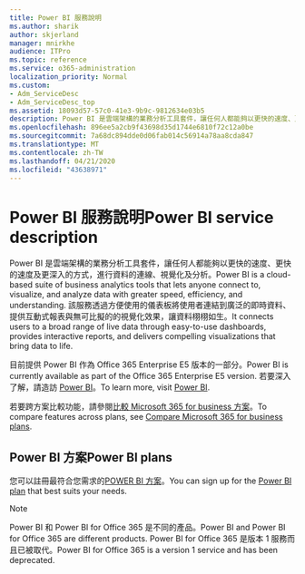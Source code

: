 ```yaml
---
title: Power BI 服務說明
ms.author: sharik
author: skjerland
manager: mnirkhe
audience: ITPro
ms.topic: reference
ms.service: o365-administration
localization_priority: Normal
ms.custom:
- Adm_ServiceDesc
- Adm_ServiceDesc_top
ms.assetid: 18093d57-57c0-41e3-9b9c-9812634e03b5
description: Power BI 是雲端架構的業務分析工具套件，讓任何人都能夠以更快的速度、更快的速度及更深入的方式，進行資料的連線、視覺化及分析。 該服務透過方便使用的儀表板將使用者連結到廣泛的即時資料、提供互動式報表與無可比擬的的視覺化效果，讓資料栩栩如生。
ms.openlocfilehash: 896ee5a2cb9f43698d35d1744e6810f72c12a0be
ms.sourcegitcommit: 7a68dc894dde0d06fab014c56914a78aa8cda847
ms.translationtype: MT
ms.contentlocale: zh-TW
ms.lasthandoff: 04/21/2020
ms.locfileid: "43638971"
---
```

# <a name="power-bi-service-description"></a><span data-ttu-id="90483-104">Power BI 服務說明</span><span class="sxs-lookup"><span data-stu-id="90483-104">Power BI service description</span></span>

<span data-ttu-id="90483-105">Power BI 是雲端架構的業務分析工具套件，讓任何人都能夠以更快的速度、更快的速度及更深入的方式，進行資料的連線、視覺化及分析。</span><span class="sxs-lookup"><span data-stu-id="90483-105">Power BI is a cloud-based suite of business analytics tools that lets anyone connect to, visualize, and analyze data with greater speed, efficiency, and understanding.</span></span> <span data-ttu-id="90483-106">該服務透過方便使用的儀表板將使用者連結到廣泛的即時資料、提供互動式報表與無可比擬的的視覺化效果，讓資料栩栩如生。</span><span class="sxs-lookup"><span data-stu-id="90483-106">It connects users to a broad range of live data through easy-to-use dashboards, provides interactive reports, and delivers compelling visualizations that bring data to life.</span></span>
  
<span data-ttu-id="90483-107">目前提供 Power BI 作為 Office 365 Enterprise E5 版本的一部分。</span><span class="sxs-lookup"><span data-stu-id="90483-107">Power BI is currently available as part of the Office 365 Enterprise E5 version.</span></span> <span data-ttu-id="90483-108">若要深入了解，請造訪 [Power BI](https://powerbi.microsoft.com/)。</span><span class="sxs-lookup"><span data-stu-id="90483-108">To learn more, visit [Power BI](https://powerbi.microsoft.com/).</span></span>
  
<span data-ttu-id="90483-109">若要跨方案比較功能，請參閱[比較 Microsoft 365 for business 方案](https://go.microsoft.com/fwlink/?LinkID=799177&amp;clcid=0x409)。</span><span class="sxs-lookup"><span data-stu-id="90483-109">To compare features across plans, see [Compare Microsoft 365 for business plans](https://go.microsoft.com/fwlink/?LinkID=799177&amp;clcid=0x409).</span></span>
  
## <a name="power-bi-plans"></a><span data-ttu-id="90483-110">Power BI 方案</span><span class="sxs-lookup"><span data-stu-id="90483-110">Power BI plans</span></span>

<span data-ttu-id="90483-111">您可以註冊最符合您需求的[POWER BI 方案](https://go.microsoft.com/fwlink/?LinkID=786854)。</span><span class="sxs-lookup"><span data-stu-id="90483-111">You can sign up for the [Power BI plan](https://go.microsoft.com/fwlink/?LinkID=786854) that best suits your needs.</span></span> 
  
> [!NOTE]
> <span data-ttu-id="90483-112">Power BI 和 Power BI for Office 365 是不同的產品。</span><span class="sxs-lookup"><span data-stu-id="90483-112">Power BI and Power BI for Office 365 are different products.</span></span> <span data-ttu-id="90483-113">Power BI for Office 365 是版本 1 服務而且已被取代。</span><span class="sxs-lookup"><span data-stu-id="90483-113">Power BI for Office 365 is a version 1 service and has been deprecated.</span></span> 
  